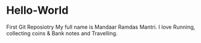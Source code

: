 # Hello-World
First Git Reposiotry
My full name is Mandaar Ramdas Mantri.
I love Running, collecting coins & Bank notes and Travelling.
